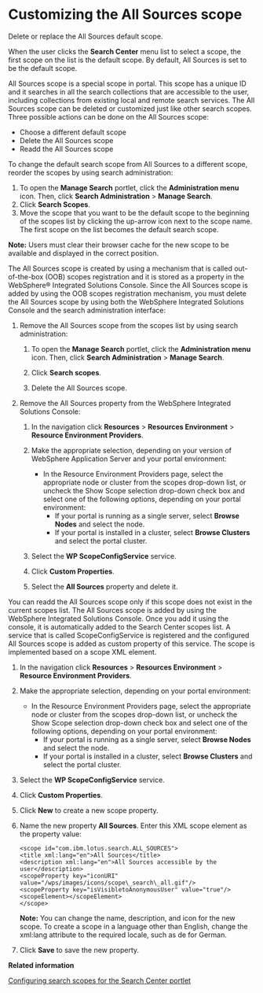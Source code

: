# Customizing the All Sources scope

Delete or replace the All Sources default scope.

When the user clicks the **Search Center** menu list to select a scope, the first scope on the list is the default scope. By default, All Sources is set to be the default scope.

All Sources scope is a special scope in portal. This scope has a unique ID and it searches in all the search collections that are accessible to the user, including collections from existing local and remote search services. The All Sources scope can be deleted or customized just like other search scopes. Three possible actions can be done on the All Sources scope:

-   Choose a different default scope
-   Delete the All Sources scope
-   Readd the All Sources scope

To change the default search scope from All Sources to a different scope, reorder the scopes by using search administration:

1.  To open the **Manage Search** portlet, click the **Administration menu** icon. Then, click **Search Administration** \> **Manage Search**.
2.  Click **Search Scopes**.
3.  Move the scope that you want to be the default scope to the beginning of the scopes list by clicking the up-arrow icon next to the scope name. The first scope on the list becomes the default search scope.

**Note:** Users must clear their browser cache for the new scope to be available and displayed in the correct position.

The All Sources scope is created by using a mechanism that is called out-of-the-box \(OOB\) scopes registration and it is stored as a property in the WebSphere® Integrated Solutions Console. Since the All Sources scope is added by using the OOB scopes registration mechanism, you must delete the All Sources scope by using both the WebSphere Integrated Solutions Console and the search administration interface:

1.  Remove the All Sources scope from the scopes list by using search administration:

    1.  To open the **Manage Search** portlet, click the **Administration menu** icon. Then, click **Search Administration** \> **Manage Search**.

    2.  Click **Search scopes**.

    3.  Delete the All Sources scope.

2.  Remove the All Sources property from the WebSphere Integrated Solutions Console:

    1.  In the navigation click **Resources** \> **Resources Environment** \> **Resource Environment Providers**.

    2.  Make the appropriate selection, depending on your version of WebSphere Application Server and your portal environment:

        -   In the Resource Environment Providers page, select the appropriate node or cluster from the scopes drop-down list, or uncheck the Show Scope selection drop-down check box and select one of the following options, depending on your portal environment:
            -   If your portal is running as a single server, select **Browse Nodes** and select the node.
            -   If your portal is installed in a cluster, select **Browse Clusters** and select the portal cluster.
    3.  Select the **WP ScopeConfigService** service.

    4.  Click **Custom Properties**.

    5.  Select the **All Sources** property and delete it.


You can readd the All Sources scope only if this scope does not exist in the current scopes list. The All Sources scope is added by using the WebSphere Integrated Solutions Console. Once you add it using the console, it is automatically added to the Search Center scopes list. A service that is called ScopeConfigService is registered and the configured All Sources scope is added as custom property of this service. The scope is implemented based on a scope XML element.

1.  In the navigation click **Resources** \> **Resources Environment** \> **Resource Environment Providers**.
2.  Make the appropriate selection, depending on your portal environment:
    -   In the Resource Environment Providers page, select the appropriate node or cluster from the scopes drop-down list, or uncheck the Show Scope selection drop-down check box and select one of the following options, depending on your portal environment:
        -   If your portal is running as a single server, select **Browse Nodes** and select the node.
        -   If your portal is installed in a cluster, select **Browse Clusters** and select the portal cluster.
3.  Select the **WP ScopeConfigService** service.
4.  Click **Custom Properties**.
5.  Click **New** to create a new scope property.
6.  Name the new property **All Sources**. Enter this XML scope element as the property value:

    ```
    <scope id="com.ibm.lotus.search.ALL_SOURCES">
    <title xml:lang="en">All Sources</title>
    <description xml:lang="en">All Sources accessible by the user</description>
    <scopeProperty key="iconURI" value="/wps/images/icons/scope\_search\_all.gif"/>
    <scopeProperty key="isVisibletoAnonymousUser" value="true"/>
    <scopeElement></scopeElement>
    </scope>
    
    ```

    **Note:** You can change the name, description, and icon for the new scope. To create a scope in a language other than English, change the xml:lang attribute to the required locale, such as de for German.

7.  Click **Save** to save the new property.


**Related information**  


[Configuring search scopes for the Search Center portlet](../admin-system/srtcfg_sc_scopes.md)

